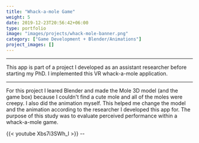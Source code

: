 ```yaml
---
title: "Whack-a-mole Game"
weight: 5
date: 2019-12-23T20:56:42+06:00
type: portfolio
image: "images/projects/whack-mole-banner.png"
category: ["Game Development + Blender/Animations"]
project_images: []
---
```



_________________
This app is part of a project I developed as an assistant researcher before starting my PhD. I implemented this VR whack-a-mole application. 
_________________


For this project I leared Blender and made the Mole 3D model (and the game box) because I couldn't find a cute mole and all of the moles were creepy. I also did the animation myself. This helped me change the model and the animation according to the researcher I developed this app for. The purpose of this study was to evaluate perceived performance within a whack-a-mole game.


{{< youtube Xbs7i3SWh_I >}} --